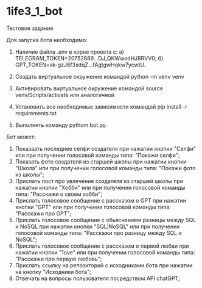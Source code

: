 # 1ife3_1_bot
Тестовое задание

Для  запуска бота необходимо:
1) Наличие файла .env в корне проекта с:
    а) TELEGRAM_TOKEN=20752889...DJ_QKWwodHJ8RVV0;
    б) GPT_TOKEN=sk-gzJ6f3sdqZ...fAgtgwHqkw7ycwtU.

2) Создать виртуальное окружение командой python -m venv venv
3) Активировать виртуальное окружение командой source venv/Scripts/activate или аналогичной
4) Установить все необходимые зависимости командой pip install -r requirements.txt
5) Выполнить команду pythom bot.py.

Бот может:
1) Показаать последнее селфи создателя при нажатии кнопки "Селфи" или при получении голосовой команды типа: "Покажи селфи";
2) Показать фото создателя из старшей школы при нажатии кнопки "Школа" или при получении голосовой команды типа: "Покажи фото из школы";
3) Прислать пост про увлечение создателя из старшей школы при нажатии кнопки "Хобби" или при получении голосовой команды типа: "Расскажи о своем хобби";
4) Прислать голосовое сообщение с рассказом о GPT при нажатии кнопки "GPT" или при получении голосовой команды типа: "Расскажи про GPT";
5) Прислать голосовое сообщение с обьяснением разницы между SQL и NoSQL при нажатии кнопки "SQL|NoSQL" или при получении голосовой команды типа: "Расскажи про разницу между SQL и NoSQL";
6) Прислать голосовое сообщение с рассказом о первой любви при нажатии кнопки "1ove" или при получении голосовой команды типа: "Расскажи про первую любовь";
7) Прислать ссылку на репозиторий с исходниками бота при нажатии на кнопку "Исходники бота";
8) Отвечать на вопросы пользователя посредством API chatGPT;

